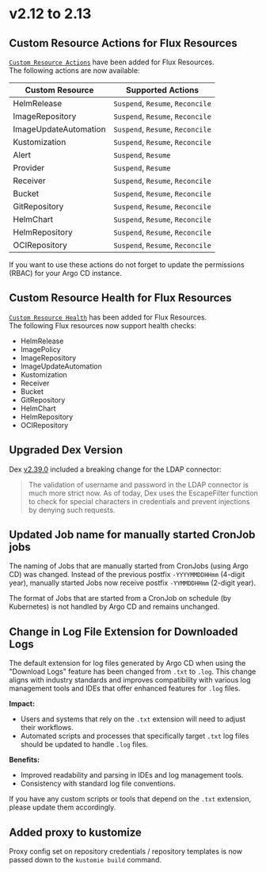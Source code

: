 # v2.12 to 2.13

## Custom Resource Actions for Flux Resources

[`Custom Resource Actions`](../resource_actions.md#Custom-Resource-Actions) have been added for Flux Resources.  
The following actions are now available:

| Custom Resource       | Supported Actions                |
|-----------------------|----------------------------------|
| HelmRelease           | `Suspend`, `Resume`, `Reconcile` |
| ImageRepository       | `Suspend`, `Resume`, `Reconcile` |
| ImageUpdateAutomation | `Suspend`, `Resume`, `Reconcile` |
| Kustomization         | `Suspend`, `Resume`, `Reconcile` |
| Alert                 | `Suspend`, `Resume`              |
| Provider              | `Suspend`, `Resume`              |
| Receiver              | `Suspend`, `Resume`, `Reconcile` |
| Bucket                | `Suspend`, `Resume`, `Reconcile` |
| GitRepository         | `Suspend`, `Resume`, `Reconcile` |
| HelmChart             | `Suspend`, `Resume`, `Reconcile` |
| HelmRepository        | `Suspend`, `Resume`, `Reconcile` |
| OCIRepository         | `Suspend`, `Resume`, `Reconcile` |

If you want to use these actions do not forget to update the permissions (RBAC) for your Argo CD instance.

## Custom Resource Health for Flux Resources

[`Custom Resource Health`](../health.md#custom-health-checks) has been added for Flux Resources.  
The following Flux resources now support health checks:
- HelmRelease
- ImagePolicy
- ImageRepository
- ImageUpdateAutomation
- Kustomization
- Receiver
- Bucket
- GitRepository
- HelmChart
- HelmRepository
- OCIRepository

## Upgraded Dex Version

Dex [v2.39.0](https://github.com/dexidp/dex/releases/tag/v2.39.0) included a breaking change for the LDAP connector:

> The validation of username and password in the LDAP connector is much more strict now.
> As of today, Dex uses the EscapeFilter function to check for special characters in credentials and prevent injections by denying such requests.

## Updated Job name for manually started CronJob jobs

The naming of Jobs that are manually started from CronJobs (using Argo CD) was changed. Instead of the previous postfix `-YYYYMMDDHHmm` (4-digit year), manually started Jobs now receive postfix `-YYMMDDHHmm` (2-digit year).

The format of Jobs that are started from a CronJob on schedule (by Kubernetes) is not handled by Argo CD and remains unchanged.

## Change in Log File Extension for Downloaded Logs

The default extension for log files generated by Argo CD when using the "Download Logs" feature has been changed from `.txt` to `.log`. This change aligns with industry standards and improves compatibility with various log management tools and IDEs that offer enhanced features for `.log` files.

**Impact:**
- Users and systems that rely on the `.txt` extension will need to adjust their workflows.
- Automated scripts and processes that specifically target `.txt` log files should be updated to handle `.log` files.

**Benefits:**
- Improved readability and parsing in IDEs and log management tools.
- Consistency with standard log file conventions.

If you have any custom scripts or tools that depend on the `.txt` extension, please update them accordingly.
## Added proxy to kustomize

Proxy config set on repository credentials / repository templates is now passed down to the `kustomie build` command. 
